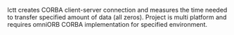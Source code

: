 lctt creates CORBA client-server connection and measures the time needed to transfer specified amount of data (all zeros). Project is multi platform and requires omniORB CORBA implementation for specified environment.